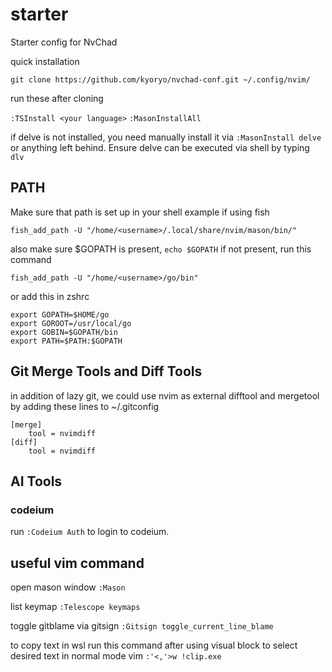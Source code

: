 # starter
Starter config for NvChad

quick installation

`git clone https://github.com/kyoryo/nvchad-conf.git ~/.config/nvim/`

run these after cloning

`:TSInstall <your language>`
`:MasonInstallAll`

if delve is not installed, you need manually install it via
`:MasonInstall delve` or anything left behind. Ensure delve can be executed via shell by typing `dlv`

## PATH
Make sure that path is set up in your shell
example if using fish

```
fish_add_path -U "/home/<username>/.local/share/nvim/mason/bin/"
```

also make sure $GOPATH is present,
`echo $GOPATH`
if not present, run this command
```
fish_add_path -U "/home/<username>/go/bin"
```
or add this in zshrc
```
export GOPATH=$HOME/go
export GOROOT=/usr/local/go
export GOBIN=$GOPATH/bin
export PATH=$PATH:$GOPATH
```

## Git Merge Tools and Diff Tools
in addition of lazy git, we could use nvim as external difftool and mergetool by adding these lines to ~/.gitconfig

```
[merge]
    tool = nvimdiff
[diff]
    tool = nvimdiff
```

## AI Tools
### codeium
run `:Codeium Auth` to login to codeium.

## useful vim command
open mason window
`:Mason`

list keymap
`:Telescope keymaps`

toggle gitblame via gitsign
`:Gitsign toggle_current_line_blame`

to copy text in wsl run this command after using visual block to select desired text in normal mode vim
`:'<,'>w !clip.exe`
